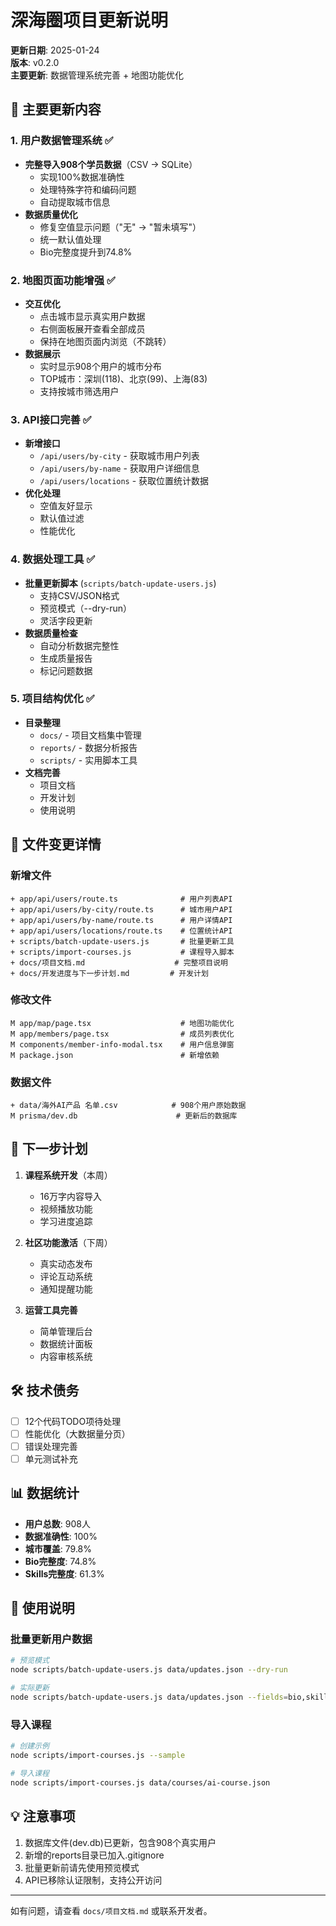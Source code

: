 # 深海圈项目更新说明

**更新日期**: 2025-01-24  
**版本**: v0.2.0  
**主要更新**: 数据管理系统完善 + 地图功能优化

## 🎯 主要更新内容

### 1. 用户数据管理系统 ✅
- **完整导入908个学员数据**（CSV → SQLite）
  - 实现100%数据准确性
  - 处理特殊字符和编码问题
  - 自动提取城市信息
- **数据质量优化**
  - 修复空值显示问题（"无" → "暂未填写"）
  - 统一默认值处理
  - Bio完整度提升到74.8%

### 2. 地图页面功能增强 ✅
- **交互优化**
  - 点击城市显示真实用户数据
  - 右侧面板展开查看全部成员
  - 保持在地图页面内浏览（不跳转）
- **数据展示**
  - 实时显示908个用户的城市分布
  - TOP城市：深圳(118)、北京(99)、上海(83)
  - 支持按城市筛选用户

### 3. API接口完善 ✅
- **新增接口**
  - `/api/users/by-city` - 获取城市用户列表
  - `/api/users/by-name` - 获取用户详细信息
  - `/api/users/locations` - 获取位置统计数据
- **优化处理**
  - 空值友好显示
  - 默认值过滤
  - 性能优化

### 4. 数据处理工具 ✅
- **批量更新脚本** (`scripts/batch-update-users.js`)
  - 支持CSV/JSON格式
  - 预览模式（--dry-run）
  - 灵活字段更新
- **数据质量检查** 
  - 自动分析数据完整性
  - 生成质量报告
  - 标记问题数据

### 5. 项目结构优化 ✅
- **目录整理**
  - `docs/` - 项目文档集中管理
  - `reports/` - 数据分析报告
  - `scripts/` - 实用脚本工具
- **文档完善**
  - 项目文档
  - 开发计划
  - 使用说明

## 📝 文件变更详情

### 新增文件
```
+ app/api/users/route.ts              # 用户列表API
+ app/api/users/by-city/route.ts      # 城市用户API
+ app/api/users/by-name/route.ts      # 用户详情API
+ app/api/users/locations/route.ts    # 位置统计API
+ scripts/batch-update-users.js       # 批量更新工具
+ scripts/import-courses.js           # 课程导入脚本
+ docs/项目文档.md                    # 完整项目说明
+ docs/开发进度与下一步计划.md         # 开发计划
```

### 修改文件
```
M app/map/page.tsx                    # 地图功能优化
M app/members/page.tsx                # 成员列表优化
M components/member-info-modal.tsx    # 用户信息弹窗
M package.json                        # 新增依赖
```

### 数据文件
```
+ data/海外AI产品 名单.csv            # 908个用户原始数据
M prisma/dev.db                      # 更新后的数据库
```

## 🚀 下一步计划

1. **课程系统开发**（本周）
   - 16万字内容导入
   - 视频播放功能
   - 学习进度追踪

2. **社区功能激活**（下周）
   - 真实动态发布
   - 评论互动系统
   - 通知提醒功能

3. **运营工具完善**
   - 简单管理后台
   - 数据统计面板
   - 内容审核系统

## 🛠️ 技术债务

- [ ] 12个代码TODO项待处理
- [ ] 性能优化（大数据量分页）
- [ ] 错误处理完善
- [ ] 单元测试补充

## 📊 数据统计

- **用户总数**: 908人
- **数据准确性**: 100%
- **城市覆盖**: 79.8%
- **Bio完整度**: 74.8%
- **Skills完整度**: 61.3%

## 🔧 使用说明

### 批量更新用户数据
```bash
# 预览模式
node scripts/batch-update-users.js data/updates.json --dry-run

# 实际更新
node scripts/batch-update-users.js data/updates.json --fields=bio,skills
```

### 导入课程
```bash
# 创建示例
node scripts/import-courses.js --sample

# 导入课程
node scripts/import-courses.js data/courses/ai-course.json
```

## 💡 注意事项

1. 数据库文件(dev.db)已更新，包含908个真实用户
2. 新增的reports目录已加入.gitignore
3. 批量更新前请先使用预览模式
4. API已移除认证限制，支持公开访问

---

如有问题，请查看 `docs/项目文档.md` 或联系开发者。